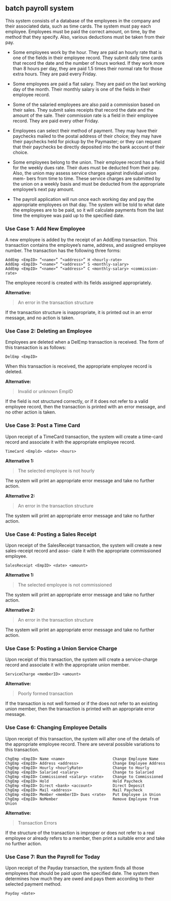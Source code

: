 ## batch payroll system

This system consists of a database of the employees in the company and their associated data, such as time
cards. The system must pay each employee. Employees must be paid the correct amount, on time, by the method
that they specify. Also, various deductions must be taken from their pay.

- Some employees work by the hour. They are paid an hourly rate that is one of the fields in their employee
record. They submit daily time cards that record the date and the number of hours worked. If they work more
than 8 hours per day, they are paid 1.5 times their normal rate for those extra hours. They are paid every
Friday.

- Some employees are paid a flat salary. They are paid on the last working day of the month. Their monthly
salary is one of the fields in their employee record.

- Some of the salaried employees are also paid a commission based on their sales. They submit sales receipts
that record the date and the amount of the sale. Their commission rate is a field in their employee record.
They are paid every other Friday.

- Employees can select their method of payment. They may have their paychecks mailed to the postal address
of their choice; they may have their paychecks held for pickup by the Paymaster; or they can request that
their paychecks be directly deposited into the bank account of their choice.

- Some employees belong to the union. Their employee record has a field for the weekly dues rate. Their dues
must be deducted from their pay. Also, the union may assess service charges against individual union mem-
bers from time to time. These service charges are submitted by the union on a weekly basis and must be
deducted from the appropriate employee’s next pay amount.

- The payroll application will run once each working day and pay the appropriate employees on that day. The
system will be told to what date the employees are to be paid, so it will calculate payments from the last time
the employee was paid up to the specified date.


### Use Case 1: Add New Employee

A new employee is added by the receipt of an AddEmp transaction. This transaction contains the employee’s
name, address, and assigned employee number. The transaction has the following three forms:

```
AddEmp <EmpID> “<name>” “<address>” H <hourly-rate>
AddEmp <EmpID> “<name>” “<address>” S <monthly-salary>
AddEmp <EmpID> “<name>” “<address>” C <monthly-salary> <commission-rate>
```

The employee record is created with its fields assigned appropriately.

**Alternative:**

> An error in the transaction structure  


If the transaction structure is inappropriate, it is printed out in an error message, and no action is taken.


### Use Case 2: Deleting an Employee

Employees are deleted when a DelEmp transaction is received. The form of this transaction is as follows:

```
DelEmp <EmpID>
```

When this transaction is received, the appropriate employee record is deleted.

**Alternative:**

> Invalid or unknown EmpID  


If the <EmpID> field is not structured correctly, or if it does not refer to a valid employee record, then the
transaction is printed with an error message, and no other action is taken.

### Use Case 3: Post a Time Card

Upon receipt of a TimeCard transaction, the system will create a time-card record and associate it with the
appropriate employee record.

```
TimeCard <Empld> <date> <hours>
```

**Alternative 1:**

> The selected employee is not hourly  


The system will print an appropriate error message and take no further action.

**Alternative 2:**

> An error in the transaction structure  


The system will print an appropriate error message and take no further action.

### Use Case 4: Posting a Sales Receipt

Upon receipt of the SalesReceipt transaction, the system will create a new sales-receipt record and asso-
ciate it with the appropriate commissioned employee.

```
SalesReceipt <EmpID> <date> <amount>
```

**Alternative 1:**

> The selected employee is not commissioned  


The system will print an appropriate error message and take no further action.

**Alternative 2:**

> An error in the transaction structure  
	

The system will print an appropriate error message and take no further action.

### Use Case 5: Posting a Union Service Charge

Upon receipt of this transaction, the system will create a service-charge record and associate it with the
appropriate union member.

```
ServiceCharge <memberID> <amount>
```

**Alternative:**

> Poorly formed transaction  


If the transaction is not well formed or if the <memberID> does not refer to an existing union member, then
the transaction is printed with an appropriate error message.

### Use Case 6: Changing Employee Details

Upon receipt of this transaction, the system will alter one of the details of the appropriate employee record.
There are several possible variations to this transaction.

```
ChgEmp <EmpID> Name <name>                     Change Employee Name
ChgEmp <EmpID> Address <address>               Change Employee Address
ChgEmp <EmpID> Hourly <hourlyRate>             Change to Hourly
ChgEmp <EmpID> Salaried <salary>               Change to Salaried
ChgEmp <EmpID> Commissioned <salary> <rate>    Change to Commissioned
ChgEmp <EmpID> Hold                            Hold Paycheck
ChgEmp <EmpID> Direct <bank> <account>         Direct Deposit
ChgEmp <EmpID> Mail <address>                  Mail Paycheck
ChgEmp <EmpID> Member <memberID> Dues <rate>   Put Employee in Union
ChgEmp <EmpID> NoMember                        Remove Employee from Union           
```

**Alternative:**

> Transaction Errors  


If the structure of the transaction is improper or <EmpID> does not refer to a real employee or <memberID>
already refers to a member, then print a suitable error and take no further action.


### Use Case 7: Run the Payroll for Today

Upon receipt of the Payday transaction, the system finds all those employees that should be paid upon the
specified date. The system then determines how much they are owed and pays them according to their
selected payment method.

```
Payday <date>
```
